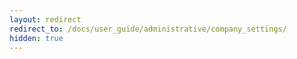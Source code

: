 ```yaml
---
layout: redirect
redirect_to: /docs/user_guide/administrative/company_settings/
hidden: true
---
```

